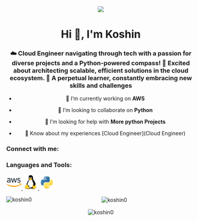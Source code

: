 <div id="header" align="center">  <img src="https://i.pinimg.com/originals/a6/24/42/a624428f7f43dc10ce3fcf523089f325.gif" width="100"/>
 <h1 align="center">Hi 👋, I'm Koshin</h1>
<h3 align="center">☁️ Cloud Engineer navigating through tech with a passion for diverse projects and a Python-powered compass! 🐍 Excited about architecting scalable, efficient solutions in the cloud ecosystem. 🚀 A perpetual learner, constantly embracing new skills and challenges</h3>

- 🔭 I’m currently working on **AWS**

- 👯 I’m looking to collaborate on **Python**

- 🤝 I’m looking for help with **More python Projects**

- 📄 Know about my experiences [Cloud Engineer](Cloud Engineer)

<h3 align="left">Connect with me:</h3>
<p align="left">
</p>

<h3 align="left">Languages and Tools:</h3>
<p align="left"> <a href="https://aws.amazon.com" target="_blank" rel="noreferrer"> <img src="https://raw.githubusercontent.com/devicons/devicon/master/icons/amazonwebservices/amazonwebservices-original-wordmark.svg" alt="aws" width="40" height="40"/> </a> <a href="https://www.linux.org/" target="_blank" rel="noreferrer"> <img src="https://raw.githubusercontent.com/devicons/devicon/master/icons/linux/linux-original.svg" alt="linux" width="40" height="40"/> </a> <a href="https://www.python.org" target="_blank" rel="noreferrer"> <img src="https://raw.githubusercontent.com/devicons/devicon/master/icons/python/python-original.svg" alt="python" width="40" height="40"/> </a> </p>

<p><img align="left" src="https://github-readme-stats.vercel.app/api/top-langs?username=koshin0&show_icons=true&locale=en&layout=compact" alt="koshin0" /></p>

<p>&nbsp;<img align="center" src="https://github-readme-stats.vercel.app/api?username=koshin0&show_icons=true&locale=en" alt="koshin0" /></p>

<p><img align="center" src="https://github-readme-streak-stats.herokuapp.com/?user=koshin0&" alt="koshin0" /></p>

